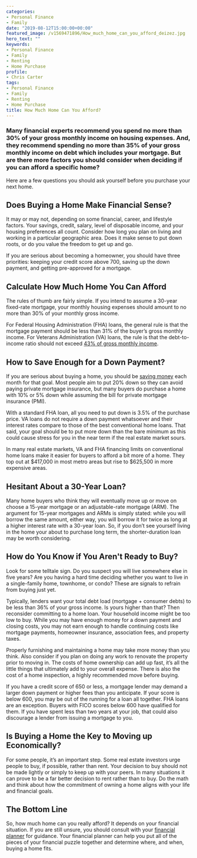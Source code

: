 ```yaml
---
categories:
- Personal Finance
- Family
date: "2019-08-12T15:00:00+00:00"
featured_image: /v1569471896/How_much_home_can_you_afford_deizez.jpg
hero_text: ""
keywords:
- Personal Finance
- Family
- Renting
- Home Purchase
profile:
- Chris Carter
tags:
- Personal Finance
- Family
- Renting
- Home Purchase
title: How Much Home Can You Afford?
---
```

### Many financial experts recommend you spend no more than 30% of your gross monthly income on housing expenses. And, they recommend spending no more than 35% of your gross monthly income on debt which includes your mortgage. But are there more factors you should consider when deciding if you can afford a specific home?

Here are a few questions you should ask yourself before you purchase your next home.

## Does Buying a Home Make Financial Sense?

It may or may not, depending on some financial, career, and lifestyle factors. Your savings, credit, salary, level of disposable income, and your housing preferences all count. Consider how long you plan on living and working in a particular geographic area. Does it make sense to put down roots, or do you value the freedom to get up and go.

If you are serious about becoming a homeowner, you should have three priorities: keeping your credit score above 700, saving up the down payment, and getting pre-approved for a mortgage.

## Calculate How Much Home You Can Afford

The rules of thumb are fairly simple. If you intend to assume a 30-year fixed-rate mortgage, your monthly housing expenses should amount to no more than 30% of your monthly gross income.

For Federal Housing Administration (FHA) loans, the general rule is that the mortgage payment should be less than 31% of the buyer’s gross monthly income. For Veterans Administration (VA) loans, the rule is that the debt-to-income ratio should not exceed [43% of gross monthly income](https://www.consumerfinance.gov/ask-cfpb/what-is-a-debt-to-income-ratio-why-is-the-43-debt-to-income-ratio-important-en-1791/).

## How to Save Enough for a Down Payment?

If you are serious about buying a home, you should be [saving money](https://navalign.com/updates/the-4-biggest-money-mistakes-to-avoid/) each month for that goal. Most people aim to put 20% down so they can avoid paying private mortgage insurance, but many buyers do purchase a home with 10% or 5% down while assuming the bill for private mortgage insurance (PMI).

With a standard FHA loan, all you need to put down is 3.5% of the purchase price. VA loans do not require a down payment whatsoever and their interest rates compare to those of the best conventional home loans. That said, your goal should be to put more down than the bare minimum as this could cause stress for you in the near term if the real estate market sours.

In many real estate markets, VA and FHA financing limits on conventional home loans make it easier for buyers to afford a bit more of a home. They top out at $417,000 in most metro areas but rise to $625,500 in more expensive areas.

## Hesitant About a 30-Year Loan?

Many home buyers who think they will eventually move up or move on choose a 15-year mortgage or an adjustable-rate mortgage (ARM). The argument for 15-year mortgages and ARMs is simply stated: while you will borrow the same amount, either way, you will borrow it for twice as long at a higher interest rate with a 30-year loan. So, if you don’t see yourself living in the home your about to purchase long term, the shorter-duration loan may be worth considering.

## How do You Know if You Aren't Ready to Buy?

Look for some telltale sign. Do you suspect you will live somewhere else in five years? Are you having a hard time deciding whether you want to live in a single-family home, townhome, or condo? These are signals to refrain from buying just yet.

Typically, lenders want your total debt load (mortgage + consumer debts) to be less than 36% of your gross income. Is yours higher than that? Then reconsider committing to a home loan. Your household income might be too low to buy. While you may have enough money for a down payment and closing costs, you may not earn enough to handle continuing costs like mortgage payments, homeowner insurance, association fees, and property taxes.

Properly furnishing and maintaining a home may take more money than you think. Also consider if you plan on doing any work to renovate the property prior to moving in. The costs of home ownership can add up fast, it’s all the little things that ultimately add to your overall expense. There is also the cost of a home inspection, a highly recommended move before buying.

If you have a credit score of 650 or less, a mortgage lender may demand a larger down payment or higher fees than you anticipate. If your score is below 600, you may be out of the running for a loan all together. FHA loans are an exception. Buyers with FICO scores below 600 have qualified for them. If you have spent less than two years at your job, that could also discourage a lender from issuing a mortgage to you.

## Is Buying a Home the Key to Moving up Economically?

For some people, it’s an important step. Some real estate investors urge people to buy, if possible, rather than rent. Your decision to buy should not be made lightly or simply to keep up with your peers. In many situations it can prove to be a far better decision to rent rather than to buy. Do the math and think about how the commitment of owning a home aligns with your life and financial goals.

## The Bottom Line

So, how much home can you really afford? It depends on your financial situation. If you are still unsure, you should consult with your [financial planner](https://navalign.com/what-we-do/fiduciary-financial-planning/) for guidance. Your financial planner can help you put all of the pieces of your financial puzzle together and determine where, and when, buying a home fits.